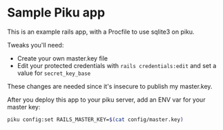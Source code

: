 # Sample Piku app

This is an example rails app, with a Procfile to use sqlite3 on piku.

Tweaks you'll need:
- Create your own master.key file
- Edit your protected credentials with `rails credentials:edit` and set a value for `secret_key_base`

These changes are needed since it's insecure to publish my master.key.

After you deploy this app to your piku server, add an ENV var for your master key:
```bash
piku config:set RAILS_MASTER_KEY=$(cat config/master.key)
```
